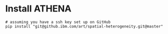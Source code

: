 # Install ATHENA

```{code-block}
# assuming you have a ssh key set up on GitHub
pip install "git@github.ibm.com/art/spatial-heterogeneity.git@master"
```